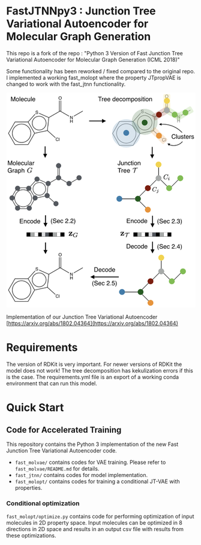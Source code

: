 # FastJTNNpy3 : Junction Tree Variational Autoencoder for Molecular Graph Generation

This repo is a fork of the repo : "Python 3 Version of Fast Junction Tree Variational Autoencoder for Molecular Graph Generation (ICML 2018)"

Some functionality has been reworked / fixed compared to the original repo.
I implemented a working fast_molopt where the property JTpropVAE is changed to work with the fast_jtnn functionality.

<img src="https://github.com/Bibyutatsu/FastJTNNpy3/blob/master/Old/paradigm.png" width="600">

Implementation of our Junction Tree Variational Autoencoder [https://arxiv.org/abs/1802.04364](https://arxiv.org/abs/1802.04364)

# Requirements

The version of RDKit is very important. For newer versions of RDKit the model does not work!
The tree decomposition has kekulization errors if this is the case.
The requirements.yml file is an export of a working conda environment that can run this model.

# Quick Start

## Code for Accelerated Training

This repository contains the Python 3 implementation of the new Fast Junction Tree Variational Autoencoder code.

- `fast_molvae/` contains codes for VAE training. Please refer to `fast_molvae/README.md` for details.
- `fast_jtnn/` contains codes for model implementation.
- `fast_molopt/` contains codes for training a conditional JT-VAE with properties.

### Conditional optimization

`fast_molopt/optimize.py` contains code for performing optimization of input molecules in 2D property space.
Input molecules can be optimized in 8 directions in 2D space and results in an output csv file with results from these optimizations.
